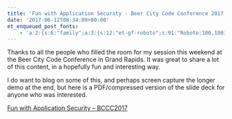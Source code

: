 ```yaml
---
title: 'Fun with Application Security - Beer City Code Conference 2017 - RECAP'
date: '2017-06-12T08:34:09+00:00'
et_enqueued_post_fonts:
    - 'a:2:{s:6:"family";a:3:{s:12:"et-gf-roboto";s:91:"Roboto:100,100italic,300,300italic,regular,italic,500,500italic,700,700italic,900,900italic";s:22:"et-gf-roboto-condensed";s:59:"Roboto+Condensed:300,300italic,regular,italic,700,700italic";s:17:"et-gf-roboto-slab";s:51:"Roboto+Slab:100,200,300,regular,500,600,700,800,900";}s:6:"subset";a:7:{i:0;s:9:"latin-ext";i:1;s:5:"greek";i:2;s:9:"greek-ext";i:3;s:10:"vietnamese";i:4;s:8:"cyrillic";i:5;s:5:"latin";i:6;s:12:"cyrillic-ext";}}'
---
```


Thanks to all the people who filled the room for my session this weekend at the Beer City Code Conference in Grand Rapids. It was great to share a lot of this content, in a hopefully fun and interesting way.

I do want to blog on some of this, and perhaps screen capture the longer demo at the end, but here is a PDF/compressed version of the slide deck for anyone who was interested.

[Fun with Application Security – BCCC2017](http://www.bruceabernethy.com/2017/06/fun-with-application-security-beer-city-code-conference-2017-recap/fun-with-application-security-bccc2017/)